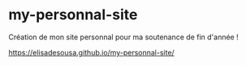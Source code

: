 # my-personnal-site

Création de mon site personnal pour ma soutenance de fin d'année !

https://elisadesousa.github.io/my-personnal-site/
